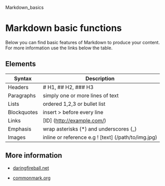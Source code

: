 Markdown_basics
# Markdown basic functions
Below you can find basic features of Markdown to produce your content. For more information use the links below the table.
## Elements
| Syntax | Description |
| --| ----------- |
| Headers| # H1, ## H2, ### H3|
| Paragraphs| simply one or more lines of text|
| Lists| ordered 1,2,3 or bullet list |
| Blockquotes|  insert > before every line |
| Links| [ID] (http://example.com/) |
| Emphasis|wrap asterisks (*) and underscores (_)|
| Images|inline or reference e.g ! [text] (/path/to/img.jpg)|
## More information
* [daringfireball.net](https://daringfireball.net/projects/markdown/)


* [commonmark.org](https://commonmark.org/help/tutorial/index.html)

